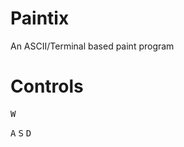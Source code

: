 # Paintix
An ASCII/Terminal based paint program

# Controls
  <kbd>W</kbd>

<kbd>A</kbd> <kbd>S</kbd> <kbd>D</kbd>
